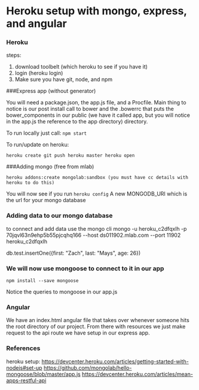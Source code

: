 # Heroku setup with mongo, express, and angular

### Heroku
steps:
1. download toolbelt (which heroku to see if you have it)
2. login (heroku login)
3. Make sure you have git, node, and npm

###Express app (without generator)

You will need a package.json, the app.js file, and a Procfile. Main thing to
notice is our post install call to bower and the .bowerrc that puts the
bower_components in our public (we have it called app, but you will notice in
the app.js the reference to the app directory) directory.

To run locally just call: ` npm start `

To run/update on heroku:

`
heroku create
git push heroku master
heroku open
`

###Adding mongo (free from mlab)

`
heroku addons:create mongolab:sandbox (you must have cc details with heroku to do
this)
`

You will now see if you run
`
heroku config
`
A new MONGODB_URI which is the url for your mongo database

### Adding data to our mongo database

to connect and add data use the mongo cli
mongo -u heroku_c2dfqxlh -p 70jqvl63n9ehp5b55pjcqhq166 --host ds011902.mlab.com --port 11902 heroku_c2dfqxlh

db.test.insertOne({first: "Zach", last: "Mays", age: 26})

### We will now use mongoose to connect to it in our app

`
npm install --save mongoose
`

Notice the queries to mongoose in our app.js

### Angular

We have an index.html angular file that takes over whenever someone hits the
root directory of our project. From there with resources we just make request to
the api route we have setup in our express app.

### References
heroku setup: https://devcenter.heroku.com/articles/getting-started-with-nodejs#set-up
https://github.com/mongolab/hello-mongoose/blob/master/app.js
https://devcenter.heroku.com/articles/mean-apps-restful-api
